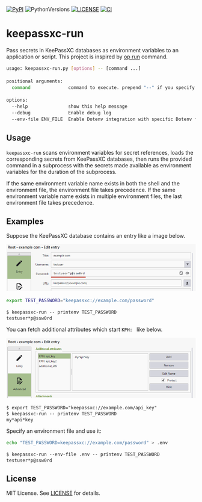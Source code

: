 [![PyPI][pypi_badge]][pypi_project] ![PythonVersions][pyversions] [![LICENSE][license_badge]][license_url] [![CI][actions_status]][ci_workflow]

[pypi_project]: https://pypi.org/project/keepassxc-run/
[pypi_badge]: https://img.shields.io/badge/pypi-v0.0.2-orange
[license_badge]: https://img.shields.io/badge/license-MIT-green
[license_url]: https://github.com/kai2nenobu/keepassxc-run/blob/main/LICENSE
[pyversions]: https://img.shields.io/badge/python-3.9%20%7C%203.10%20%7C%203.11%20%7C%203.12%20%7C%203.13-blue
[actions_status]: https://github.com/kai2nenobu/keepassxc-run/actions/workflows/ci.yml/badge.svg
[ci_workflow]: https://github.com/kai2nenobu/keepassxc-run/actions/workflows/ci.yml

# keepassxc-run

Pass secrets in KeePassXC databases as environment variables to an application or script. This project is inspired by [op run](https://developer.1password.com/docs/cli/reference/commands/run/) command.

```sh
usage: keepassxc-run.py [options] -- [command ...]

positional arguments:
  command              command to execute. prepend "--" if you specify command option like "--version"

options:
  --help               show this help message
  --debug              Enable debug log
  --env-file ENV_FILE  Enable Dotenv integration with specific Dotenv files to parse. For example: --env-file=.env
```

## Usage

`keepassxc-run` scans environment variables for secret references, loads the corresponding secrets from KeePassXC databases, then runs the provided command in a subprocess with the secrets made available as environment variables for the duration of the subprocess.

If the same environment variable name exists in both the shell and the environment file, the environment file takes precedence. If the same environment variable name exists in multiple environment files, the last environment file takes precedence.

## Examples

Suppose the KeePassXC database contains an entry like a image below.

![images/example_com_entry.png](images/example_com_entry.png)

```sh
export TEST_PASSWORD="keepassxc://example.com/password"
```

```console
$ keepassxc-run -- printenv TEST_PASSWORD
testuser*p@ssw0rd
```

You can fetch additional attributes which start `KPH: ` like below.

![images/example_com_advanced_field.png](images/example_com_advanced_field.png)

```console
$ export TEST_PASSWORD="keepassxc://example.com/api_key"
$ keepassxc-run -- printenv TEST_PASSWORD
my*api*key
```

Specify an environment file and use it:

```sh
echo "TEST_PASSWORD=keepassxc://example.com/password" > .env
```

```console
$ keepassxc-run --env-file .env -- printenv TEST_PASSWORD
testuser*p@ssw0rd
```

## License

MIT License. See [LICENSE](./LICENSE) for details.

